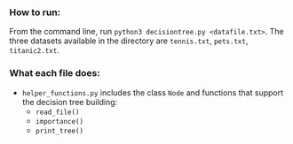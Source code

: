 ### How to run:
From the command line, run ```python3 decisiontree.py <datafile.txt>```. The three datasets available in the directory are ```tennis.txt```, ```pets.txt```, ```titanic2.txt```.

### What each file does:
* ```helper_functions.py``` includes the class ```Node``` and functions that support the decision tree building:
  * ```read_file()```
  * ```importance()```
  * ```print_tree()```
